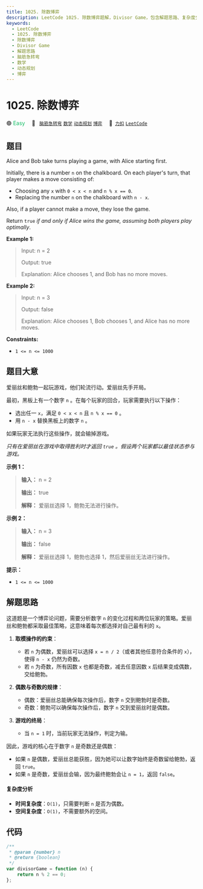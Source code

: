 ```yaml
---
title: 1025. 除数博弈
description: LeetCode 1025. 除数博弈题解，Divisor Game，包含解题思路、复杂度分析以及完整的 JavaScript 代码实现。
keywords:
  - LeetCode
  - 1025. 除数博弈
  - 除数博弈
  - Divisor Game
  - 解题思路
  - 脑筋急转弯
  - 数学
  - 动态规划
  - 博弈
---
```


# 1025. 除数博弈

🟢 <font color=#15bd66>Easy</font>&emsp; 🔖&ensp; [`脑筋急转弯`](/tag/brainteaser.md) [`数学`](/tag/math.md) [`动态规划`](/tag/dynamic-programming.md) [`博弈`](/tag/game-theory.md)&emsp; 🔗&ensp;[`力扣`](https://leetcode.cn/problems/divisor-game) [`LeetCode`](https://leetcode.com/problems/divisor-game)

## 题目

Alice and Bob take turns playing a game, with Alice starting first.

Initially, there is a number `n` on the chalkboard. On each player's turn,
that player makes a move consisting of:

- Choosing any `x` with `0 < x < n` and `n % x == 0`.
- Replacing the number `n` on the chalkboard with `n - x`.

Also, if a player cannot make a move, they lose the game.

Return `true` _if and only if Alice wins the game, assuming both players play
optimally_.

**Example 1:**

> Input: n = 2
>
> Output: true
>
> Explanation: Alice chooses 1, and Bob has no more moves.

**Example 2:**

> Input: n = 3
>
> Output: false
>
> Explanation: Alice chooses 1, Bob chooses 1, and Alice has no more moves.

**Constraints:**

- `1 <= n <= 1000`

## 题目大意

爱丽丝和鲍勃一起玩游戏，他们轮流行动。爱丽丝先手开局。

最初，黑板上有一个数字 `n` 。在每个玩家的回合，玩家需要执行以下操作：

- 选出任一 `x`，满足 `0 < x < n` 且 `n % x == 0` 。
- 用 `n - x` 替换黑板上的数字 `n` 。

如果玩家无法执行这些操作，就会输掉游戏。

_只有在爱丽丝在游戏中取得胜利时才返回 `true` 。假设两个玩家都以最佳状态参与游戏。_

**示例 1：**

> **输入：** n = 2
>
> **输出：** true
>
> **解释：** 爱丽丝选择 1，鲍勃无法进行操作。

**示例 2：**

> **输入：** n = 3
>
> **输出：** false
>
> **解释：** 爱丽丝选择 1，鲍勃也选择 1，然后爱丽丝无法进行操作。

**提示：**

- `1 <= n <= 1000`

## 解题思路

这道题是一个博弈论问题，需要分析数字 `n` 的变化过程和两位玩家的策略。爱丽丝和鲍勃都采取最佳策略，这意味着每次都选择对自己最有利的 `x`。

1. **取模操作的约束**：

   - 若 `n` 为偶数，爱丽丝可以选择 `x = n / 2`（或者其他任意符合条件的 `x`），使得 `n - x` 仍然为奇数。
   - 若 `n` 为奇数，所有因数 `x` 也都是奇数，减去任意因数 `x` 后结果变成偶数，交给鲍勃。

2. **偶数与奇数的规律**：

   - 偶数：爱丽丝总能确保每次操作后，数字 `n` 交到鲍勃时是奇数。
   - 奇数：鲍勃可以确保每次操作后，数字 `n` 交到爱丽丝时是偶数。

3. **游戏的终局**：
   - 当 `n = 1` 时，当前玩家无法操作，判定为输。

因此，游戏的核心在于数字 `n` 是奇数还是偶数：

- 如果 `n` 是偶数，爱丽丝总能获胜，因为她可以让数字始终是奇数留给鲍勃，返回 `true`。
- 如果 `n` 是奇数，爱丽丝会输，因为最终鲍勃会让 `n = 1`，返回 `false`。

#### 复杂度分析

- **时间复杂度**：`O(1)`，只需要判断 `n` 是否为偶数。
- **空间复杂度**：`O(1)`，不需要额外的空间。

## 代码

```javascript
/**
 * @param {number} n
 * @return {boolean}
 */
var divisorGame = function (n) {
	return n % 2 == 0;
};
```
